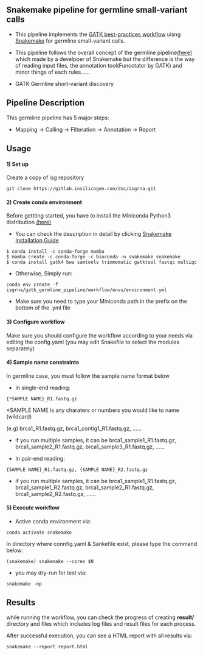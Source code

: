 ## Snakemake pipeline for germline small-variant calls

- This pipeline implements the [GATK best-practices workflow](https://gatk.broadinstitute.org/hc/en-us/articles/360035535932-Germline-short-variant-discovery-SNPs-Indels-) uisng [Snakemake](https://snakemake.readthedocs.io/en/stable/) for germline small-variant calls.

- This pipeline follows the overall concept of the germline pipeline[(here)](https://github.com/snakemake-workflows/dna-seq-gatk-variant-calling) which made by a develpoer of Snakemake but the difference is the way of reading input files, the annotation tool(Funcotator by GATK) and minor things of each rules......  

- GATK Germline short-variant discovery 

## Pipeline Description

This germline pipeline has 5  major steps:

- Mapping -> Calling -> Filteration -> Annotation -> Report



## Usage

#### 1) Set up

Create a copy of isg repository

```
git clone https://gitlab.insilicogen.com/dsc/isgrna.git

```


#### 2) Create conda environment 

Before gettting started, you have to install the Miniconda Python3 distribution [(here)](https://conda.io/en/latest/miniconda.html) 

 
* You can check the description in detail by clicking [Snakemake Installation Guide](https://snakemake.readthedocs.io/en/stable/getting_started/installation.html)  

```
$ conda install -c conda-forge mamba
$ mamba create -c conda-forge -c bioconda -n snakemake snakemake
$ conda install gatk4 bwa samtools trimmomatic gatktool fastqc multiqc

```
* Otherwise, Simply run:

```
conda env create -f isgrna/gatk_germline_pipeline/workflow/envs/environment.yml 

```
* Make sure you need to type your Miniconda path in the prefix on the bottom of the .yml file 

#### 3) Configure workflow

Make sure you should configure the workflow according to your needs via editing the config.yaml (you may edit Snakefile to select the modules separately)

#### 4) Sample name constraints

In germline case, you must follow the sample name format below


* In single-end reading:

```
{*SAMPLE NAME}_R1.fastq.gz 

```

*SAMPLE NAME is any charaters or numbers you would like to name (wildcard)

(e.g) brca1_R1.fastq.gz, brca1_contig1_R1.fastq.gz, ......

* if you run multiple samples, it can be 
 brca1_sample1_R1.fastq.gz,  brca1_sample2_R1.fastq.gz, brca1_sample3_R1.fastq.gz, ......

* In pair-end reading:

```
{SAMPLE NAME}_R1.fastq.gz, {SAMPLE NAME}_R2.fastq.gz

```

* if you run multiple samples, it can be 
brca1_sample1_R1.fastq.gz,  brca1_sample1_R2.fastq.gz, brca1_sample2_R1.fastq.gz, brca1_sample2_R2.fastq.gz, ......


#### 5) Execute workflow

* Active conda environment via:

```
conda activate snakemake 

```

In directory where connfig.yaml & Sankefile exist, please type the command below:

```
(snakemake) snakemake --cores $N

```
* you may dry-run for test via: 

```
snakemake -np 

```

## Results

while running the workflow, you can check the progress of creating **result/** directory and files which includes log files and result files for each process.

After successful execution, you can see a HTML report with all results via:

```
snakemake --report report.html

```









